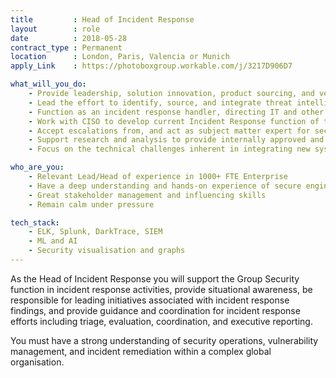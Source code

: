 ```yaml
---
title         : Head of Incident Response
layout        : role
date          : 2018-05-28
contract_type : Permanent
location      : London, Paris, Valencia or Munich
apply_Link    : https://photoboxgroup.workable.com/j/3217D906D7

what_will_you_do:
    - Provide leadership, solution innovation, product sourcing, and vendor relationship management to deliver situational awareness
    - Lead the effort to identify, source, and integrate threat intelligence and situational awareness services
    - Function as an incident response handler, directing IT and other departments during security incidents, including evidence preservation, corrective action, and preventive actions
    - Work with CISO to develop current Incident Response function of the organisation, assisting the security team during a security incident situation
    - Accept escalations from, and act as subject matter expert for security operations, vulnerability management, and threat intelligence teams as items transition to incident response
    - Support research and analysis to provide internally approved and provisioned cyberspace situational awareness capabilities
    - Focus on the technical challenges inherent in integrating new systems, components, facilities, and applications

who_are_you:
    - Relevant Lead/Head of experience in 1000+ FTE Enterprise
    - Have a deep understanding and hands-on experience of secure engineering principles
    - Great stakeholder management and influencing skills
    - Remain calm under pressure

tech_stack:
    - ELK, Splunk, DarkTrace, SIEM
    - ML and AI
    - Security visualisation and graphs
---
```


As the Head of Incident Response you will support the Group Security function in incident response activities, provide situational awareness, be responsible for leading initiatives associated with incident response findings, and provide guidance and coordination for incident response efforts including triage, evaluation, coordination, and executive reporting.

You must have a strong understanding of security operations, vulnerability management, and incident remediation within a complex global organisation.

